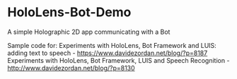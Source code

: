 # HoloLens-Bot-Demo
A simple Holographic 2D app communicating with a Bot

Sample code for:
Experiments with HoloLens, Bot Framework and LUIS: adding text to speech - https://www.davidezordan.net/blog/?p=8187<br/>
Experiments with HoloLens, Bot Framework, LUIS and Speech Recognition - http://www.davidezordan.net/blog/?p=8130

